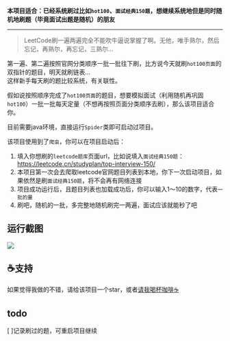 **本项目适合：已经系统刷过比如`hot100`、`面试经典150题`，想继续系统地但是同时随机地刷题（毕竟面试出题是随机）的朋友**

---

> LeetCode刷一遍两遍完全不能吹牛逼说掌握了啊。无他，唯手熟尔，然后忘记，再熟尔，再忘记，三熟尔...

第一遍、第二遍按照官网分类顺序一批一批往下刷，比方说今天就刷`hot100页面`的双指针的题目，明天就刷链表...  
这样新手每天刷的题比较系统，有关联性。  

假如说按照顺序完成了`hot100页面`的题目，想要模拟面试（利用随机再巩固`hot100`）一批一批每天定量（不想再按照页面分类顺序去刷），那么该项目适合你。

目前需要java环境，直接运行`Spider`类即可启动过项目。

该项目使用到了`爬虫`，你可以在项目启动后：
1. 填入你想刷的`leetcode题库`页面url，比如说填入`面试经典150题`：https://leetcode.cn/studyplan/top-interview-150/
2. 本项目第一次会去爬取leetcode官网题目列表到本地，你下一次启动项目，如果依然是刷`面试经典150题`，将不会再有网络连接
3. 项目成功运行后，且题目列表也加载成功后，你可以输入1～10的数字，代表`一批的量`
4. 刷吧，随机的一批，多完整地随机刷完一两遍，面试应该就能秒了吧




## 运行截图
![](https://jsd.cdn.zzko.cn/gh/hininojay/images/source/img/a4color/getRandomLeetcode.jpg)

## ☕️支持

如果觉得我做的不错，请给该项目一个star，或者[请我喝杯咖啡☕️](https://ninojay.top/supportbymoney/)

## todo
[ ]记录刷过的题，可重启项目继续
